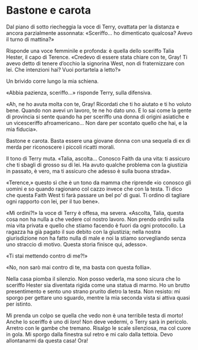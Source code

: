 # Bastone e carota

Dal piano di sotto riecheggia la voce di Terry, ovattata per la distanza e ancora parzialmente assonnata: «Sceriffo… ho dimenticato qualcosa? Avevo il turno di mattina?»

Risponde una voce femminile e profonda: è quella dello sceriffo Talia Hester, il capo di Terence. «Credevo di essere stata chiare con te, Gray! Ti avevo detto di tenere d’occhio la signorina West, non di fraternizzare con lei. Che intenzioni hai? Vuoi portartela a letto?»

Un brivido corre lungo la mia schiena.

«Abbia pazienza, sceriffo…» risponde Terry, sulla difensiva.

«Ah, ne ho avuta molta con te, Gray! Ricordati che ti ho aiutato e ti ho voluto bene. Quando non avevi un lavoro, te ne ho dato uno. E lo sai come la gente di provincia si sente quando ha per sceriffo una donna di origini asiatiche e un vicesceriffo afroamericano… Non dare per scontato quello che hai, e la mia fiducia».

Bastone e carota. Basta essere una giovane donna con una sequela di ex di merda per riconoscere i piccoli ricatti morali.

Il tono di Terry muta. «Talia, ascolta… Conosco Faith da una vita: ti assicuro che ti sbagli di grosso su di lei. Ha avuto qualche problema con la giustizia in passato, è vero, ma ti assicuro che adesso è sulla buona strada».

«Terence,» questo sì che è un tono da mamma che riprende «io conosco gli uomini e so quando ragionano col cazzo invece che con la testa. Ti dico che questa Faith West ti farà passare un bel po’ di guai. Ti ordino di tagliare ogni rapporto con lei, per il tuo bene».

«Mi ordini?!» la voce di Terry è offesa, ma severa. «Ascolta, Talia, questa cosa non ha nulla a che vedere col nostro lavoro. Non prendo ordini sulla mia vita privata e quello che stiamo facendo è fuori da ogni protocollo. La ragazza ha già pagato il suo debito con la giustizia; nella nostra giurisdizione non ha fatto nulla di male e noi la stiamo sorvegliando senza uno straccio di motivo. Questa storia finisce qui, adesso».

«Ti stai mettendo contro di me?!»

«No, non sarò mai contro di te, ma basta con questa follia».

Nella casa piomba il silenzio. Non posso vederla, ma sono sicura che lo sceriffo Hester sia diventata rigida come una statua di marmo. Ho un brutto presentimento e sento uno strano prurito dietro la testa. Non resisto: mi sporgo per gettare uno sguardo, mentre la mia seconda vista si attiva quasi per istinto.

Mi prenda un colpo se quella che vedo non è una terribile testa di morto! Anche lo sceriffo è uno di _loro_! Non deve vedermi, o Terry sarà in pericolo. Arretro con le gambe che tremano. Risalgo le scale silenziosa, ma col cuore in gola. Mi sporgo dalla finestra sul retro e mi calo dalla tettoia. Devo allontanarmi da questa casa! Ora!
